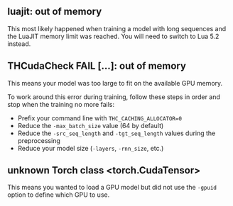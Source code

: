 ## luajit: out of memory

This most likely happened when training a model with long sequences and the LuaJIT memory limit was reached. You will need to switch to Lua 5.2 instead.

## THCudaCheck FAIL [...]: out of memory

This means your model was too large to fit on the available GPU memory.

To work around this error during training, follow these steps in order and stop when the training no more fails:

* Prefix your command line with `THC_CACHING_ALLOCATOR=0`
* Reduce the `-max_batch_size` value (64 by default)
* Reduce the `-src_seq_length` and `-tgt_seq_length` values during the preprocessing
* Reduce your model size (`-layers`, `-rnn_size`, etc.)

## unknown Torch class <torch.CudaTensor\>

This means you wanted to load a GPU model but did not use the `-gpuid` option to define which GPU to use.
